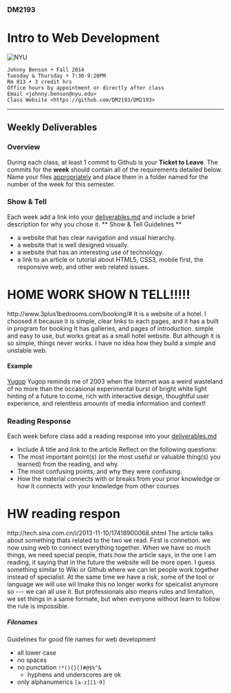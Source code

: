 ### DM2193

# Intro to Web Development

![NYU](http://j-hnnybens-n.com/capture/imami.png)

    Johnny Benson • Fall 2014
    Tuesday & Thursday • 7:30-9:20PM
    Rm 813 • 3 credit hrs
    Office hours by appointment or directly after class
    Email <johnny.benson@nyu.edu>
    Class Website <https://github.com/DM2193/DM2193>

---

## Weekly Deliverables

### Overview
During each class, at least 1 commit to Github is your **Ticket to Leave**. 
The commits for the **week** should contain all of the requirements detailed below. 
Name your files [appropriately](#filenames) and place them in a folder named for the number of the week for this semester.

### Show & Tell
Each week add a link into your [deliverables.md](./deliverables.md) and include a brief description for why you chose it.
** Show & Tell Guidelines **
* a website that has clear navigation and visual hierarchy.
* a website that is well designed visually.
* a website that has an interesting use of technology.
* a link to an article or tutorial about HTML5, CSS3, mobile first, the responsive web, and other web related issues.

<h1>   
HOME WORK SHOW N TELL!!!!!
</h1>
http://www.3plus1bedrooms.com/booking/#   
It is a website of a hotel. I choosed it because it is simple, clear links to each pages, and it has a built in program for booking
It has galleries, and pages of introduction. simple and easy to use, but works great as a small hotel website. 
But although it is so simple, things never works. I have no idea how they build a simple and unstable web. 




#### Example
[Yugop](http://yugop.com)
Yugop reminds me of 2003 when the Internet was a weird wasteland of no more than the occasional experimental burst of bright white light 
hinting of a future to come, rich with interactive design, thoughtful user experience, and relentless amounts of media information and context!

### Reading Response
Each week before class add a reading response into your [deliverables.md](./deliverables.md)
* Include A title and link to the article
Reflect on the following questions:
* The most important point(s) (or the most useful or valuable thing(s) you learned) from the reading, and why.
* The most confusing points, and why they were confusing.
* How the material connects with or breaks from your prior knowledge or how it connects with your knowledge from other courses

<h1> HW reading respon   </h1>
<p>
http://tech.sina.com.cn/i/2013-11-10/17418900068.shtml
The article talks about something thats related to the two we read. First is connetion. we now using web to connect everything together.
When we have so much things, we need special people, thats how the article says, in the one I am reading, it saying that in the future the website will be more open. I guess something similar to Wiki or Github where we can let people work together instead of specialist. 
At the same time we have a risk, some of the tool or language we will use wil lmake this no longer works for speicalist anymore so ---
we can all use it. But professionals also means rules and limitation, we set things in a same formate, but when everyone without learn 
to follow the rule is impossible. 
</p>




##### <a name="filenames"></a>Filenames
Guidelines for good file names for web development
* all lower case
* no spaces
* no punctation `!*(){}[]#@$%^&`
  * hyphens and underscores are ok
* only alphanumerics `[a-z][1-9]`
